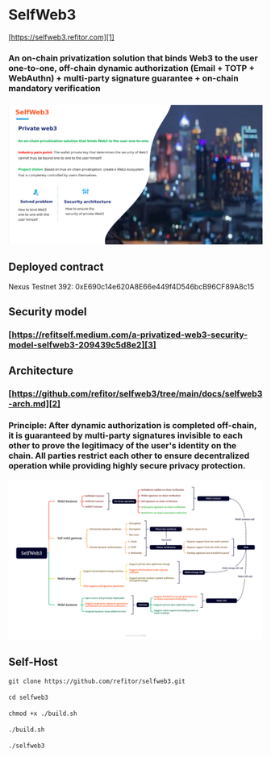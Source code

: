 # SelfWeb3

[https://selfweb3.refitor.com][1]

### An on-chain privatization solution that binds Web3 to the user one-to-one, off-chain dynamic authorization (Email + TOTP + WebAuthn) + multi-party signature guarantee + on-chain mandatory verification

###

![/docs/selfweb3.png](docs/selfweb3-bg.png)

## Deployed contract

Nexus Testnet 392: 0xE690c14e620A8E66e449f4D546bcB96CF89A8c15

## Security model

### [https://refitself.medium.com/a-privatized-web3-security-model-selfweb3-209439c5d8e2][3]

## Architecture

### [https://github.com/refitor/selfweb3/tree/main/docs/selfweb3-arch.md][2]

### Principle: After dynamic authorization is completed off-chain, it is guaranteed by multi-party signatures invisible to each other to prove the legitimacy of the user's identity on the chain. All parties restrict each other to ensure decentralized operation while providing highly secure privacy protection.

![/docs/selfweb3-arch.png](docs/selfweb3-arch.png)

## Self-Host

```shell
git clone https://github.com/refitor/selfweb3.git

cd selfweb3

chmod +x ./build.sh

./build.sh

./selfweb3
```

[1]: https://selfweb3.refitor.com
[2]: /docs/selfweb3-arch.md
[3]: https://refitself.medium.com/a-privatized-web3-security-model-selfweb3-209439c5d8e2
